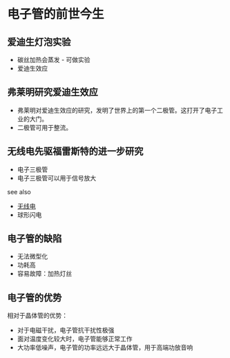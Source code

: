 # 电子管的前世今生

## 爱迪生灯泡实验

* 碳丝加热会蒸发 - 可做实验
* 爱迪生效应

## 弗莱明研究爱迪生效应

* 弗莱明对爱迪生效应的研究，发明了世界上的第一个二极管。这打开了电子工业的大门。
* 二极管可用于整流。

## 无线电先驱福雷斯特的进一步研究

* 电子三极管
* 电子三极管可以用于信号放大

see also

* [无线电](https://baike.baidu.com/item/%E6%97%A0%E7%BA%BF%E7%94%B5/3979?fr=aladdin#2_1)
* 球形闪电

## 电子管的缺陷

* 无法微型化
* 功耗高
* 容易故障：加热灯丝

## 电子管的优势

相对于晶体管的优势：

* 对于电磁干扰，电子管抗干扰性极强
* 面对温度变化较大时，电子管能够正常工作
* 大功率低噪声，电子管的功率远远大于晶体管，用于高端功放音响
